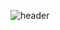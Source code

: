 ![header](https://capsule-render.vercel.app/api?type=waving&color=0:f867ff,100:9001ff&height=150&text=Soyun%20💕&fontAlignY=30&fontAlign=15&fontSize=50)
